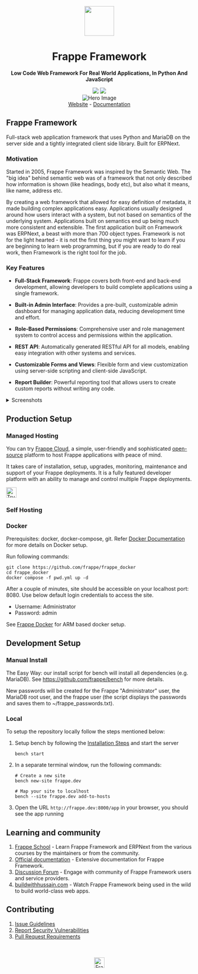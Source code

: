 <div align="center" markdown="1">
	<img src=".github/framework-logo-new.svg" width="80" height="80"/>
	<h1>Frappe Framework</h1>

 **Low Code Web Framework For Real World Applications, In Python And JavaScript**
</div>

<div align="center">
	<a target="_blank" href="#LICENSE" title="License: MIT"><img src="https://img.shields.io/badge/License-MIT-success.svg"></a>
	<a href="https://codecov.io/gh/frappe/frappe"><img src="https://codecov.io/gh/frappe/frappe/branch/develop/graph/badge.svg?token=XoTa679hIj"/></a>
</div>
<div align="center">
	<img src=".github/hero-image.png" alt="Hero Image" />
</div>
<div align="center">
    <a href="https://frappe.io/framework">Website</a>
    -
    <a href="https://docs.frappe.io/framework">Documentation</a>
</div>

## Frappe Framework
Full-stack web application framework that uses Python and MariaDB on the server side and a tightly integrated client side library. Built for ERPNext.

### Motivation
Started in 2005, Frappe Framework was inspired by the Semantic Web. The "big idea" behind semantic web was of a framework that not only described how information is shown (like headings, body etc), but also what it means, like name, address etc.

By creating a web framework that allowed for easy definition of metadata, it made building complex applications easy. Applications usually designed around how users interact with a system, but not based on semantics of the underlying system. Applications built on semantics end up being much more consistent and extensible. The first application built on Framework was ERPNext, a beast with more than 700 object types. Framework is not for the light hearted - it is not the first thing you might want to learn if you are beginning to learn web programming, but if you are ready to do real work, then Framework is the right tool for the job.

### Key Features

- **Full-Stack Framework**: Frappe covers both front-end and back-end development, allowing developers to build complete applications using a single framework.

- **Built-in Admin Interface**: Provides a pre-built, customizable admin dashboard for managing application data, reducing development time and effort.

- **Role-Based Permissions**: Comprehensive user and role management system to control access and permissions within the application.

- **REST API**: Automatically generated RESTful API for all models, enabling easy integration with other systems and services.

- **Customizable Forms and Views**: Flexible form and view customization using server-side scripting and client-side JavaScript.

- **Report Builder**: Powerful reporting tool that allows users to create custom reports without writing any code.

<details>
<summary>Screenshots</summary>

![List View](.github/fw-list-view.png)
![Form View](.github/fw-form-view.png)
![Role Permission Manager](.github/fw-rpm.png)
</details>

## Production Setup

### Managed Hosting

You can try [Frappe Cloud](https://frappecloud.com), a simple, user-friendly and sophisticated [open-source](https://github.com/frappe/press) platform to host Frappe applications with peace of mind.

It takes care of installation, setup, upgrades, monitoring, maintenance and support of your Frappe deployments. It is a fully featured developer platform with an ability to manage and control multiple Frappe deployments.

<div>
    <a href="https://frappecloud.com/" target="_blank">
        <picture>
            <source media="(prefers-color-scheme: dark)" srcset="https://frappe.io/files/try-on-fc-white.png">
            <img src="https://frappe.io/files/try-on-fc-black.png" alt="Try on Frappe Cloud" height="28" />
        </picture>
    </a>
</div>

### Self Hosting

### Docker
Prerequisites: docker, docker-compose, git. Refer [Docker Documentation](https://docs.docker.com) for more details on Docker setup.

Run following commands:

```
git clone https://github.com/frappe/frappe_docker
cd frappe_docker
docker compose -f pwd.yml up -d
```

After a couple of minutes, site should be accessible on your localhost port: 8080. Use below default login credentials to access the site.
- Username: Administrator
- Password: admin

See [Frappe Docker](https://github.com/frappe/frappe_docker?tab=readme-ov-file#to-run-on-arm64-architecture-follow-this-instructions) for ARM based docker setup.

## Development Setup
### Manual Install

The Easy Way: our install script for bench will install all dependencies (e.g. MariaDB). See https://github.com/frappe/bench for more details.

New passwords will be created for the Frappe "Administrator" user, the MariaDB root user, and the frappe user (the script displays the passwords and saves them to ~/frappe_passwords.txt).

### Local

To setup the repository locally follow the steps mentioned below:

1. Setup bench by following the [Installation Steps](https://docs.frappe.io/framework/user/en/installation) and start the server
   ```
   bench start
   ```

2. In a separate terminal window, run the following commands:
   ```
   # Create a new site
   bench new-site frappe.dev
   
   # Map your site to localhost
   bench --site frappe.dev add-to-hosts
   ```

3. Open the URL `http://frappe.dev:8000/app` in your browser, you should see the app running

## Learning and community

1. [Frappe School](https://frappe.school) - Learn Frappe Framework and ERPNext from the various courses by the maintainers or from the community.
2. [Official documentation](https://docs.frappe.io/framework) - Extensive documentation for Frappe Framework.
3. [Discussion Forum](https://discuss.frappe.io/) - Engage with community of Frappe Framework users and service providers.
4. [buildwithhussain.com](https://buildwithhussain.com) - Watch Frappe Framework being used in the wild to build world-class web apps.

## Contributing

1. [Issue Guidelines](https://github.com/frappe/erpnext/wiki/Issue-Guidelines)
1. [Report Security Vulnerabilities](https://frappe.io/security)
1. [Pull Request Requirements](https://github.com/frappe/erpnext/wiki/Contribution-Guidelines)

<br>
<br>
<div align="center">
	<a href="https://frappe.io" target="_blank">
		<picture>
			<source media="(prefers-color-scheme: dark)" srcset="https://frappe.io/files/Frappe-white.png">
			<img src="https://frappe.io/files/Frappe-black.png" alt="Frappe Technologies" height="28"/>
		</picture>
	</a>
</div>